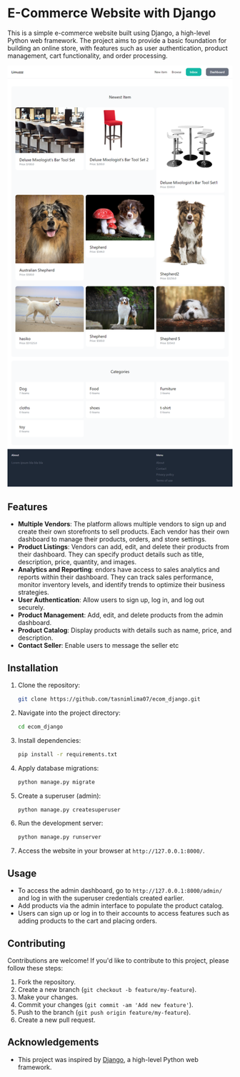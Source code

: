 # E-Commerce Website with Django

This is a simple e-commerce website built using Django, a high-level Python web framework. The project aims to provide a basic foundation for building an online store, with features such as user authentication, product management, cart functionality, and order processing.

![Example Image](media/item_images/ecom.png)


## Features
- **Multiple Vendors**: The platform allows multiple vendors to sign up and create their own storefronts to sell products. Each vendor has their own dashboard to manage their products, orders, and store settings.
- **Product Listings**: Vendors can add, edit, and delete their products from their dashboard. They can specify product details such as title, description, price, quantity, and images.
- **Analytics and Reporting**: endors have access to sales analytics and reports within their dashboard. They can track sales performance, monitor inventory levels, and identify trends to optimize their business strategies.
- **User Authentication**: Allow users to sign up, log in, and log out securely.
- **Product Management**: Add, edit, and delete products from the admin dashboard.
- **Product Catalog**: Display products with details such as name, price, and description.
- **Contact Seller**: Enable users to message the seller etc

## Installation

1. Clone the repository:

    ```bash
    git clone https://github.com/tasnimlima07/ecom_django.git
    ```

2. Navigate into the project directory:

    ```bash
    cd ecom_django
    ```

3. Install dependencies:

    ```bash
    pip install -r requirements.txt
    ```

4. Apply database migrations:

    ```bash
    python manage.py migrate
    ```

5. Create a superuser (admin):

    ```bash
    python manage.py createsuperuser
    ```

6. Run the development server:

    ```bash
    python manage.py runserver
    ```

7. Access the website in your browser at `http://127.0.0.1:8000/`.

## Usage

- To access the admin dashboard, go to `http://127.0.0.1:8000/admin/` and log in with the superuser credentials created earlier.
- Add products via the admin interface to populate the product catalog.
- Users can sign up or log in to their accounts to access features such as adding products to the cart and placing orders.

## Contributing

Contributions are welcome! If you'd like to contribute to this project, please follow these steps:

1. Fork the repository.
2. Create a new branch (`git checkout -b feature/my-feature`).
3. Make your changes.
4. Commit your changes (`git commit -am 'Add new feature'`).
5. Push to the branch (`git push origin feature/my-feature`).
6. Create a new pull request.


## Acknowledgements

- This project was inspired by [Django](https://www.djangoproject.com/), a high-level Python web framework.
